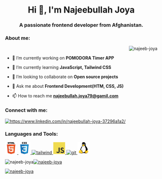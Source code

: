<h1 align="center">Hi 👋, I'm Najeebullah Joya</h1>
<h3 align="center">A passionate frontend developer from Afghanistan.</h3>


<h3 align="left">About me:</h3>
<p>&nbsp;<img align="right" src="https://github-readme-stats.vercel.app/api?username=najeeb-joya&show_icons=true&locale=en" alt="najeeb-joya" /></p>

- 🔭 I’m currently working on **POMODORA Timer APP**

- 🌱 I’m currently learning **JavaScript, Tailwind CSS**
    
- 👯 I’m looking to collaborate on **Open source projects**

- 💬 Ask me about **Frontend Development(HTM, CSS, JS)**

- 📫 How to reach me **najeebullah.joya79@gamil.com**



<h3 align="left">Connect with me:</h3>
<p align="left">
<a href="https://linkedin.com/in/najeebullah-joya-37296a1a2/" target="blank"><img align="center" src="https://raw.githubusercontent.com/rahuldkjain/github-profile-readme-generator/master/src/images/icons/Social/linked-in-alt.svg" alt="https://www.linkedin.com/in/najeebullah-joya-37296a1a2/" height="30" width="40" /></a>
</p>

<h3 align="left">Languages and Tools:</h3>
<p align="left"> <a href="https://www.w3.org/html/" target="_blank" rel="noreferrer"> <img src="https://raw.githubusercontent.com/devicons/devicon/master/icons/html5/html5-original-wordmark.svg" alt="html5" width="40" height="40"/>     
 <a href="https://www.w3schools.com/css/" target="_blank" rel="noreferrer"> <img src="https://raw.githubusercontent.com/devicons/devicon/master/icons/css3/css3-original-wordmark.svg" alt="css3" width="40" height="40"/> 
 <a href="https://tailwindcss.com/" target="_blank" rel="noreferrer"> <img src="https://www.vectorlogo.zone/logos/tailwindcss/tailwindcss-icon.svg" alt="tailwind" width="40" height="40"/> </a>
</a> <a href="https://developer.mozilla.org/en-US/docs/Web/JavaScript" target="_blank" rel="noreferrer"> <img src="https://raw.githubusercontent.com/devicons/devicon/master/icons/javascript/javascript-original.svg" alt="javascript" width="40" height="40"/> </a>
</a> <a href="https://git-scm.com/" target="_blank" rel="noreferrer"> <img src="https://www.vectorlogo.zone/logos/git-scm/git-scm-icon.svg" alt="git" width="40" height="40"/> </a>  
 <a href="https://www.linux.org/" target="_blank" rel="noreferrer"> <img src="https://raw.githubusercontent.com/devicons/devicon/master/icons/linux/linux-original.svg" alt="linux" width="40" height="40"/> 
</p>






<p><img align="left" src="https://github-readme-stats.vercel.app/api/top-langs?username=najeeb-joya&show_icons=true&locale=en&layout=compact" alt="najeeb-joya" /></p>



<p align="left"> <img src="https://komarev.com/ghpvc/?username=najeeb-joya&label=Profile%20views&color=0e75b6&style=flat" alt="najeeb-joya" /> </p>

<p align="left"> <a href="https://github.com/ryo-ma/github-profile-trophy"><img src="https://github-profile-trophy.vercel.app/?username=najeeb-joya" alt="najeeb-joya" /></a> </p>
